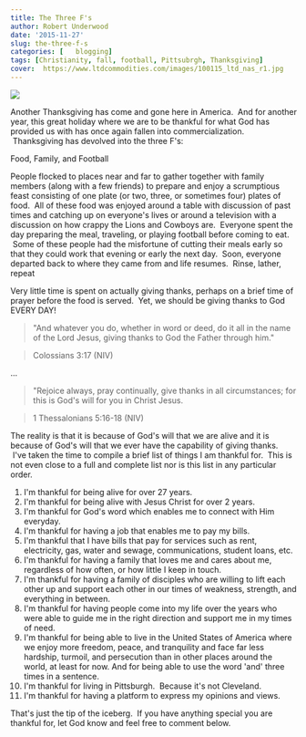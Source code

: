 ```yaml
---
title: The Three F's
author: Robert Underwood
date: '2015-11-27'
slug: the-three-f-s
categories: [	blogging]
tags: [Christianity, fall, football, Pittsubrgh, Thanksgiving]
cover:  https://www.ltdcommodities.com/images/100115_ltd_nas_r1.jpg
---
```


![](https://www.ltdcommodities.com/images/100115_ltd_nas_r1.jpg)

Another Thanksgiving has come and gone here in America.  And for another year, this great holiday where we are to be thankful for what God has provided us with has once again fallen into commercialization.  Thanksgiving has devolved into the three F's:

Food, Family, and Football

People flocked to places near and far to gather together with family members (along with a few friends) to prepare and enjoy a scrumptious feast consisting of one plate (or two, three, or sometimes four) plates of food.  All of these food was enjoyed around a table with discussion of past times and catching up on everyone's lives or around a television with a discussion on how crappy the Lions and Cowboys are.  Everyone spent the day preparing the meal, traveling, or playing football before coming to eat.  Some of these people had the misfortune of cutting their meals early so that they could work that evening or early the next day.  Soon, everyone departed back to where they came from and life resumes.  Rinse, lather, repeat

Very little time is spent on actually giving thanks, perhaps on a brief time of prayer before the food is served.  Yet, we should be giving thanks to God EVERY DAY!

> "And whatever you do, whether in word or deed, do it all in the name of the Lord Jesus, giving thanks to God the Father through him."

> Colossians 3:17 (NIV)

...     

> "Rejoice always, pray continually, give thanks in all circumstances; for this is God's will for you in Christ Jesus.

> 1 Thessalonians 5:16-18 (NIV)

The reality is that it is because of God's will that we are alive and it is because of God's will that we ever have the capability of giving thanks.    I've taken the time to compile a brief list of things I am thankful for.  This is not even close to a full and complete list nor is this list in any particular order.

1. I'm thankful for being alive for over 27 years.
2. I'm thankful for being alive with Jesus Christ for over 2 years.
3. I'm thankful for God's word which enables me to connect with Him everyday.
4. I'm thankful for having a job that enables me to pay my bills.
5. I'm thankful that I have bills that pay for services such as rent, electricity, gas, water and sewage, communications, student loans, etc.
6. I'm thankful for having a family that loves me and cares about me, regardless of how often, or how little I keep in touch.
7. I'm thankful for having a family of disciples who are willing to lift each other up and support each other in our times of weakness, strength, and everything in between.
8. I'm thankful for having people come into my life over the years who were able to guide me in the right direction and support me in my times of need.
9. I'm thankful for being able to live in the United States of America where we enjoy more freedom, peace, and tranquility and face far less hardship, turmoil, and persecution than in other places around the world, at least for now. And for being able to use the word 'and' three times in a sentence.
10. I'm thankful for living in Pittsburgh.  Because it's not Cleveland.
11. I'm thankful for having a platform to express my opinions and views.

That's just the tip of the iceberg.  If you have anything special you are thankful for, let God know and feel free to comment below.